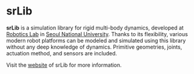 # srLib

**srLib** is a simulation library for rigid multi-body dynamics, developed at [Robotics Lab](http://robotics.snu.ac.kr/fcp/) in [Seoul National University](http://www.snu.ac.kr/). Thanks to its flexibility, various modern robot platforms can be modeled and simulated using this library without any deep knowledge of dynamics. Primitive geometries, joints, actuation method, and sensors are included.

Visit the [website](http://robotics.snu.ac.kr/srlib/) of srLib for more information.
